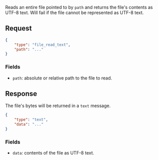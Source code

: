 Reads an entire file pointed to by `path` and returns the file's contents
as UTF-8 text. Will fail if the file cannot be represented as UTF-8 text.

## Request

```json
{
    "type": "file_read_text",
    "path": "..."
}
```

### Fields

* `path`: absolute or relative path to the file to read.

## Response

The file's bytes will be returned in a `text` message.

```json
{
    "type": "text",
    "data": "..."
}
```

### Fields

* `data`: contents of the file as UTF-8 text.
